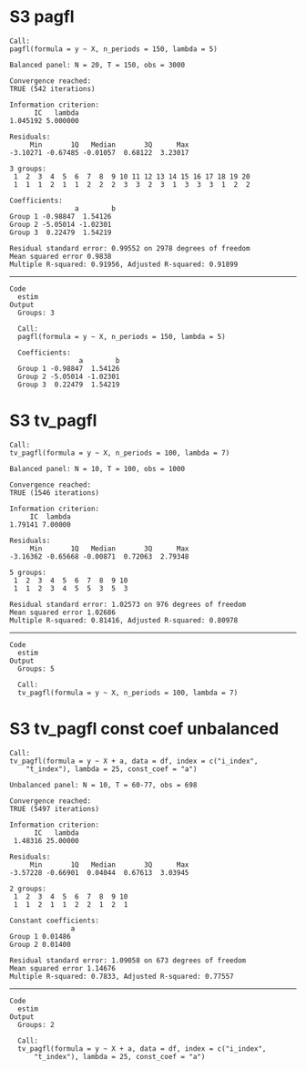 # S3 pagfl

    Call:
    pagfl(formula = y ~ X, n_periods = 150, lambda = 5)
    
    Balanced panel: N = 20, T = 150, obs = 3000
    
    Convergence reached:
    TRUE (542 iterations)
    
    Information criterion:
          IC   lambda 
    1.045192 5.000000 
    
    Residuals:
         Min       1Q   Median       3Q      Max 
    -3.10271 -0.67485 -0.01057  0.68122  3.23017 
    
    3 groups:
     1  2  3  4  5  6  7  8  9 10 11 12 13 14 15 16 17 18 19 20 
     1  1  1  2  1  1  2  2  2  3  3  2  3  1  3  3  3  1  2  2 
    
    Coefficients:
                    a        b
    Group 1 -0.98847  1.54126
    Group 2 -5.05014 -1.02301
    Group 3  0.22479  1.54219
    
    Residual standard error: 0.99552 on 2978 degrees of freedom
    Mean squared error 0.9838
    Multiple R-squared: 0.91956, Adjusted R-squared: 0.91899 

---

    Code
      estim
    Output
      Groups: 3 
      
      Call:
      pagfl(formula = y ~ X, n_periods = 150, lambda = 5)
      
      Coefficients:
                     a        b
      Group 1 -0.98847  1.54126
      Group 2 -5.05014 -1.02301
      Group 3  0.22479  1.54219

# S3 tv_pagfl

    Call:
    tv_pagfl(formula = y ~ X, n_periods = 100, lambda = 7)
    
    Balanced panel: N = 10, T = 100, obs = 1000
    
    Convergence reached:
    TRUE (1546 iterations)
    
    Information criterion:
         IC  lambda 
    1.79141 7.00000 
    
    Residuals:
         Min       1Q   Median       3Q      Max 
    -3.16362 -0.65668 -0.00871  0.72063  2.79348 
    
    5 groups:
     1  2  3  4  5  6  7  8  9 10 
     1  1  2  3  4  5  5  3  5  3 
    
    Residual standard error: 1.02573 on 976 degrees of freedom
    Mean squared error 1.02686
    Multiple R-squared: 0.81416, Adjusted R-squared: 0.80978 

---

    Code
      estim
    Output
      Groups: 5 
      
      Call:
      tv_pagfl(formula = y ~ X, n_periods = 100, lambda = 7)

# S3 tv_pagfl const coef unbalanced

    Call:
    tv_pagfl(formula = y ~ X + a, data = df, index = c("i_index", 
        "t_index"), lambda = 25, const_coef = "a")
    
    Unbalanced panel: N = 10, T = 60-77, obs = 698
    
    Convergence reached:
    TRUE (5497 iterations)
    
    Information criterion:
          IC   lambda 
     1.48316 25.00000 
    
    Residuals:
         Min       1Q   Median       3Q      Max 
    -3.57228 -0.66901  0.04044  0.67613  3.03945 
    
    2 groups:
     1  2  3  4  5  6  7  8  9 10 
     1  1  2  1  1  2  2  1  2  1 
    
    Constant coefficients:
                   a
    Group 1 0.01486
    Group 2 0.01400
    
    Residual standard error: 1.09058 on 673 degrees of freedom
    Mean squared error 1.14676
    Multiple R-squared: 0.7833, Adjusted R-squared: 0.77557 

---

    Code
      estim
    Output
      Groups: 2 
      
      Call:
      tv_pagfl(formula = y ~ X + a, data = df, index = c("i_index", 
          "t_index"), lambda = 25, const_coef = "a")

